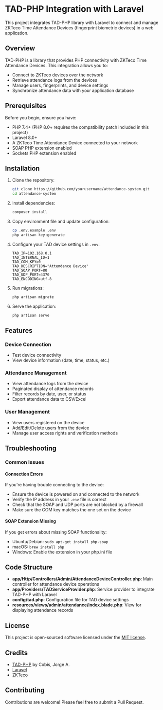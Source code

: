 # TAD-PHP Integration with Laravel

This project integrates TAD-PHP library with Laravel to connect and manage ZKTeco Time Attendance Devices (fingerprint biometric devices) in a web application.

## Overview

TAD-PHP is a library that provides PHP connectivity with ZKTeco Time Attendance Devices. This integration allows you to:

- Connect to ZKTeco devices over the network
- Retrieve attendance logs from the devices
- Manage users, fingerprints, and device settings
- Synchronize attendance data with your application database

## Prerequisites

Before you begin, ensure you have:

- PHP 7.4+ (PHP 8.0+ requires the compatibility patch included in this project)
- Laravel 8.0+
- A ZKTeco Time Attendance Device connected to your network
- SOAP PHP extension enabled
- Sockets PHP extension enabled

## Installation

1. Clone the repository:
   ```bash
   git clone https://github.com/yourusername/attendance-system.git
   cd attendance-system
   ```

2. Install dependencies:
   ```bash
   composer install
   ```

3. Copy environment file and update configuration:
   ```bash
   cp .env.example .env
   php artisan key:generate
   ```

4. Configure your TAD device settings in `.env`:
   ```
   TAD_IP=192.168.0.1
   TAD_INTERNAL_ID=1
   TAD_COM_KEY=0
   TAD_DESCRIPTION="Attendance Device"
   TAD_SOAP_PORT=80
   TAD_UDP_PORT=4370
   TAD_ENCODING=utf-8
   ```

5. Run migrations:
   ```bash
   php artisan migrate
   ```

6. Serve the application:
   ```bash
   php artisan serve
   ```

## Features

### Device Connection
- Test device connectivity
- View device information (date, time, status, etc.)

### Attendance Management
- View attendance logs from the device
- Paginated display of attendance records
- Filter records by date, user, or status
- Export attendance data to CSV/Excel

### User Management
- View users registered on the device
- Add/Edit/Delete users from the device
- Manage user access rights and verification methods

## Troubleshooting

### Common Issues

#### Connection Errors
If you're having trouble connecting to the device:
- Ensure the device is powered on and connected to the network
- Verify the IP address in your `.env` file is correct
- Check that the SOAP and UDP ports are not blocked by a firewall
- Make sure the COM key matches the one set on the device


#### SOAP Extension Missing
If you get errors about missing SOAP functionality:
- Ubuntu/Debian: `sudo apt-get install php-soap`
- macOS: `brew install php`
- Windows: Enable the extension in your php.ini file

## Code Structure

- **app/Http/Controllers/Admin/AttendanceDeviceController.php**: Main controller for attendance device operations
- **app/Providers/TADServiceProvider.php**: Service provider to integrate TAD-PHP with Laravel
- **config/tad.php**: Configuration file for TAD device settings
- **resources/views/admin/attendance/index.blade.php**: View for displaying attendance records

## License

This project is open-sourced software licensed under the [MIT license](LICENSE).

## Credits

- [TAD-PHP](https://github.com/cobisja/tad-php) by Cobis, Jorge A.
- [Laravel](https://laravel.com/)
- [ZKTeco](https://www.zkteco.com/)

## Contributing

Contributions are welcome! Please feel free to submit a Pull Request.